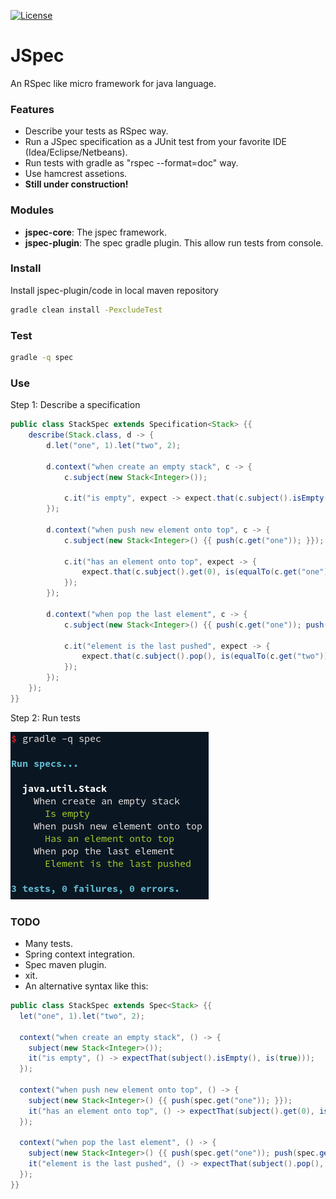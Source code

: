 [![License](http://img.shields.io/:license-mit-blue.svg)](http://badges.mit-license.org)


# JSpec

An RSpec like micro framework for java language.

### Features

* Describe your tests as RSpec way.
* Run a JSpec specification as a JUnit test from your favorite IDE (Idea/Eclipse/Netbeans).
* Run tests with gradle as "rspec --format=doc" way.
* Use hamcrest assetions.
* **Still under construction!**

### Modules

* **jspec-core**: The jspec framework.
* **jspec-plugin**: The spec gradle plugin. This allow run tests from console.


### Install

Install jspec-plugin/code in local maven repository

```bash
gradle clean install -PexcludeTest
```

### Test

```bash
gradle -q spec
```

### Use

Step 1: Describe a specification

```java
public class StackSpec extends Specification<Stack> {{
	describe(Stack.class, d -> {
		d.let("one", 1).let("two", 2);

		d.context("when create an empty stack", c -> {
			c.subject(new Stack<Integer>());

			c.it("is empty", expect -> expect.that(c.subject().isEmpty(), is(true)));
		});

		d.context("when push new element onto top", c -> {
			c.subject(new Stack<Integer>() {{ push(c.get("one")); }});

			c.it("has an element onto top", expect -> {
				expect.that(c.subject().get(0), is(equalTo(c.get("one"))))
			});
		});

		d.context("when pop the last element", c -> {
			c.subject(new Stack<Integer>() {{ push(c.get("one")); push(c.get("two")); }});

			c.it("element is the last pushed", expect -> {
				expect.that(c.subject().pop(), is(equalTo(c.get("two"))))
			});
		});
	});
}}
```

Step 2: Run tests

![rspec output](https://raw.githubusercontent.com/adrianmarino/jspec/master/jspec-test/console.png)


### TODO

* Many tests.
* Spring context integration.
* Spec maven plugin.
* xit.
* An alternative syntax like this:
```java
public class StackSpec extends Spec<Stack> {{
  let("one", 1).let("two", 2);

  context("when create an empty stack", () -> {
    subject(new Stack<Integer>());
    it("is empty", () -> expectThat(subject().isEmpty(), is(true)));
  });

  context("when push new element onto top", () -> {
    subject(new Stack<Integer>() {{ push(spec.get("one")); }});
    it("has an element onto top", () -> expectThat(subject().get(0), is(equalTo(get("one")))));
  });

  context("when pop the last element", () -> {
    subject(new Stack<Integer>() {{ push(spec.get("one")); push(spec.get("two")); }});
    it("element is the last pushed", () -> expectThat(subject().pop(), is(equalTo(get("two")))));
  });
}}
```

